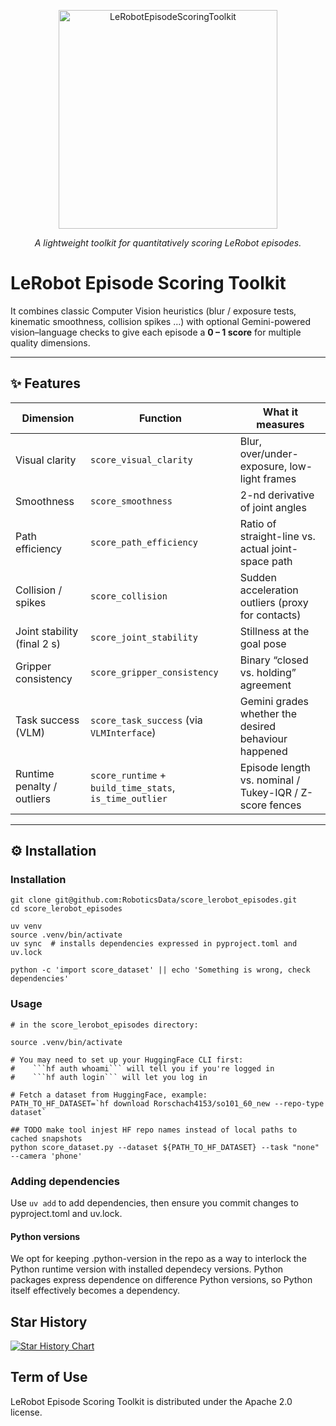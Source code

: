<p align="center">
  <img src="https://raw.githubusercontent.com/sammyatman/score_lerobot_episodes/refs/heads/main/LeRobotEpisodeScoringToolkit.png" height="350" alt="LeRobotEpisodeScoringToolkit" />
</p>
<p align="center">
  <em>A lightweight toolkit for quantitatively scoring LeRobot episodes.</em>
</p>
<p align="center">

# **LeRobot Episode Scoring Toolkit**

It combines classic Computer Vision heuristics (blur / exposure tests, kinematic smoothness, collision spikes …) with optional Gemini-powered vision–language checks to give each episode a **0 – 1 score** for multiple quality dimensions.

---

## ✨  Features
| Dimension                   | Function                                            | What it measures                                             |
| --------------------------- | ---------------------------------------------------- | ------------------------------------------------------------ |
| Visual clarity              | `score_visual_clarity`                              | Blur, over/under-exposure, low-light frames                  |
| Smoothness                  | `score_smoothness`                                  | 2-nd derivative of joint angles                              |
| Path efficiency             | `score_path_efficiency`                             | Ratio of straight-line vs. actual joint-space path           |
| Collision / spikes          | `score_collision`                                   | Sudden acceleration outliers (proxy for contacts)            |
| Joint stability (final 2 s) | `score_joint_stability`                             | Stillness at the goal pose                                   |
| Gripper consistency         | `score_gripper_consistency`                         | Binary “closed vs. holding” agreement                        |
| Task success (VLM)          | `score_task_success` (via `VLMInterface`)           | Gemini grades whether the desired behaviour happened         |
| Runtime penalty / outliers  | `score_runtime` + `build_time_stats`, `is_time_outlier` | Episode length vs. nominal / Tukey-IQR / Z-score fences      |

---

## ⚙️  Installation

### Installation
```
git clone git@github.com:RoboticsData/score_lerobot_episodes.git
cd score_lerobot_episodes

uv venv
source .venv/bin/activate
uv sync  # installs dependencies expressed in pyproject.toml and uv.lock

python -c 'import score_dataset' || echo 'Something is wrong, check dependencies'
```

### Usage

```
# in the score_lerobot_episodes directory:

source .venv/bin/activate

# You may need to set up your HuggingFace CLI first:
#    ```hf auth whoami``` will tell you if you're logged in
#    ```hf auth login``` will let you log in

# Fetch a dataset from HuggingFace, example:
PATH_TO_HF_DATASET=`hf download Rorschach4153/so101_60_new --repo-type dataset`

## TODO make tool injest HF repo names instead of local paths to cached snapshots
python score_dataset.py --dataset ${PATH_TO_HF_DATASET} --task "none" --camera 'phone'
```

### Adding dependencies

Use ```uv add``` to add dependencies, then ensure you commit changes to pyproject.toml and uv.lock.

#### Python versions

We opt for keeping .python-version in the repo as a way to interlock the Python
runtime version with installed dependecy versions. Python packages express
dependence on difference Python versions, so Python itself effectively becomes
a dependency.


## Star History

[![Star History Chart](https://api.star-history.com/svg?repos=RoboticsData/score_lerobot_episodes&type=Date)](https://www.star-history.com/#RoboticsData/score_lerobot_episodes&Date)

## Term of Use
LeRobot Episode Scoring Toolkit is distributed under the Apache 2.0 license.
